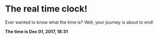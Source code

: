 # The real time clock!

Ever wanted to know what the time is? Well, your journey is about to end!

**The time is Dec 01, 2017, 18:31**